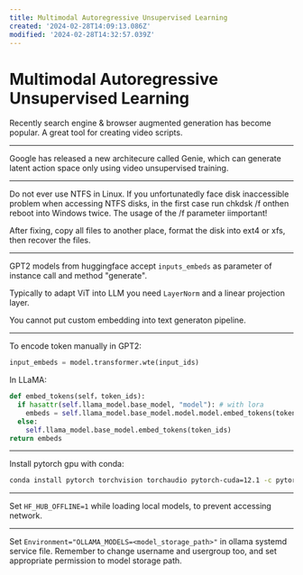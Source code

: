 ```yaml
---
title: Multimodal Autoregressive Unsupervised Learning
created: '2024-02-28T14:09:13.086Z'
modified: '2024-02-28T14:32:57.039Z'
---
```


# Multimodal Autoregressive Unsupervised Learning

Recently search engine & browser augmented generation has become popular. A great tool for creating video scripts. 

---

Google has released a new architecure called Genie, which can generate latent action space only using video unsupervised training. 

---

Do not ever use NTFS in Linux. If you unfortunatedly face disk inaccessible problem when accessing NTFS disks, in the first case run chkdsk /f onthen reboot into Windows twice. The usage of the /f parameter iimportant!

After fixing, copy all files to another place, format the disk into ext4 or xfs, then recover the files.

---

GPT2 models from huggingface accept `inputs_embeds` as parameter of instance call and method "generate".

Typically to adapt ViT into LLM you need `LayerNorm` and a linear projection layer.

You cannot put custom embedding into text generaton pipeline.

---

To encode token manually in GPT2:

```python
input_embeds = model.transformer.wte(input_ids)
```

In LLaMA:

```python
def embed_tokens(self，token_ids):
  if hasattr(self.llama_model.base_model, "model"): # with lora
    embeds = self.llama_model.base_model.model.model.embed_tokens(token_ids)
  else:
    self.llama_model.base_model.embed_tokens(token_ids)
return embeds
```

---

Install pytorch gpu with conda:

```bash
conda install pytorch torchvision torchaudio pytorch-cuda=12.1 -c pytorch -c nvidia
```

---

Set `HF_HUB_OFFLINE=1` while loading local models, to prevent accessing network.

---

Set `Environment="OLLAMA_MODELS=<model_storage_path>"` in ollama systemd service file. Remember to change username and usergroup too, and set appropriate permission to model storage path.
